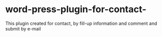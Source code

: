 # word-press-plugin-for-contact-
This plugin created for contact, by fill-up information and comment and submit by e-mail 
